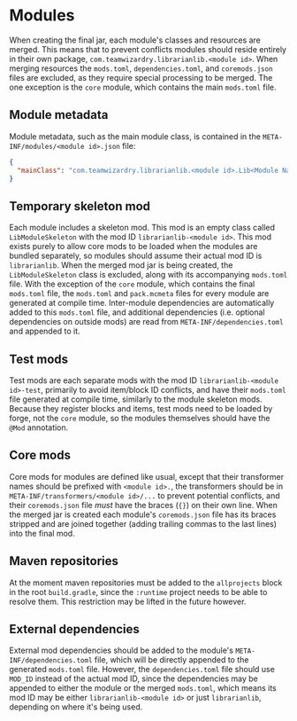 # Modules
When creating the final jar, each module's classes and resources are merged. This means that to prevent conflicts 
modules should reside entirely in their own package, `com.teamwizardry.librarianlib.<module id>`. When merging resources
the `mods.toml`, `dependencies.toml`, and `coremods.json` files are excluded, as they require special processing to be
merged. The one exception is the `core` module, which contains the main `mods.toml` file.

## Module metadata
Module metadata, such as the main module class, is contained in the `META-INF/modules/<module id>.json` file:
```json
{
  "mainClass": "com.teamwizardry.librarianlib.<module id>.Lib<Module Name>Module"
}
```

## Temporary skeleton mod
Each module includes a skeleton mod. This mod is an empty class called `LibModuleSkeleton` with the mod ID 
`librarianlib-<module id>`. This mod exists purely to allow core mods to be loaded when the modules are bundled 
separately, so modules should assume their actual mod ID is `librarianlib`. When the merged mod jar is being created, 
the `LibModuleSkeleton` class is excluded, along with its accompanying `mods.toml` file. With the exception of the 
`core` module, which contains the final `mods.toml` file, the `mods.toml` and `pack.mcmeta` files for every module are 
generated at compile time. Inter-module dependencies are automatically added to this `mods.toml` file, and additional 
dependencies (i.e. optional dependencies on outside mods) are read from `META-INF/dependencies.toml` and appended to it.

## Test mods 
Test mods are each separate mods with the mod ID `librarianlib-<module id>-test`, primarily to avoid item/block ID 
conflicts, and have their `mods.toml` file generated at compile time, similarly to the module skeleton mods. Because 
they register blocks and items, test mods need to be loaded by forge, not the `core` module, so the modules themselves 
should have the `@Mod` annotation.

## Core mods
Core mods for modules are defined like usual, except that their transformer names should be prefixed with 
`<module id>.`, the transformers should be in `META-INF/transformers/<module id>/...` to prevent potential conflicts, 
and their `coremods.json` file _must_ have the braces (`{}`) on their own line. When the merged jar is created each 
module's `coremods.json` file has its braces stripped and are joined together (adding trailing commas to the last lines)
into the final mod.

## Maven repositories
At the moment maven repositories must be added to the `allprojects` block in the root `build.gradle`, since the 
`:runtime` project needs to be able to resolve them. This restriction may be lifted in the future however.

## External dependencies
External mod dependencies should be added to the module's `META-INF/dependencies.toml` file, which will be directly
appended to the generated `mods.toml` file. However, the `dependencies.toml` file should use `MOD_ID` instead of the 
actual mod ID, since the dependencies may be appended to either the module or the merged `mods.toml`, which means its
mod ID may be either `librarianlib-<module id>` or just `librarianlib`, depending on where it's being used.
